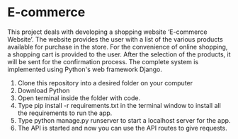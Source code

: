# E-commerce
This project deals with developing a shopping website ‘E-commerce Website’. The website provides the user with a list of the various products available for purchase in the store. For the convenience of online shopping, a shopping cart is provided to the user. After the selection of the products, it will be sent for the confirmation process. The complete system is implemented using Python's web framework Django.

1. Clone this repository into a desired folder on your computer
2. Download Python
3. Open terminal inside the folder with code.
4. Type pip install -r requirements.txt in the terminal window to install all the requirements to run the app.
5. Type python manage.py runserver to start a localhost server for the app.
6. The API is started and now you can use the API routes to give requests.
